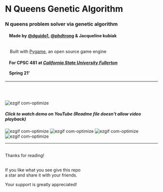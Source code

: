 # N Queens Genetic Algorithm


### N queens problem solver via genetic algorithm
  
#### &nbsp;&nbsp;&nbsp;&nbsp;Made by [@dguido1](https://github.com/dguido1), [@phdtrong](https://github.com/phdtrong) & Jacqueline kubiak
<br/>&nbsp;&nbsp;&nbsp;&nbsp;Built with [Pygame](https://www.pygame.org/news), an open source game engine
#### &nbsp;&nbsp;&nbsp;&nbsp;For CPSC 481 at [***California State University Fullerton***](http://www.fullerton.edu/)<br><br>&nbsp;&nbsp;&nbsp;&nbsp;Spring 21'

***
<br/><br/>

![ezgif com-optimize](https://github.com/dguido1/n-queens-gen-algo/blob/main/n-queens-gen-algo/demo/n-queen-demo02.gif)

##### Click to watch demo on YouTube (Readme file doesn't allow video playback)
![ezgif com-optimize](https://github.com/dguido1/n-queens-gen-algo/blob/main/n-queens-gen-algo/demo/yt_ss.png)
![ezgif com-optimize](https://github.com/dguido1/n-queens-gen-algo/blob/main/n-queens-gen-algo/demo/n-queen-demo02.gif)
![ezgif com-optimize](https://github.com/dguido1/n-queens-gen-algo/blob/main/n-queens-gen-algo/demo/n-queen-demo00.png)
![ezgif com-optimize](https://github.com/dguido1/n-queens-gen-algo/blob/main/n-queens-gen-algo/demo/n-queen-demo01.png)
<br>

***

<br/>
Thanks for reading!<br/><br/>
 
If you like what you see give this repo  
a star and share it with your friends.

Your support is greatly appreciated!<br/><br/>

<br/><br/>


